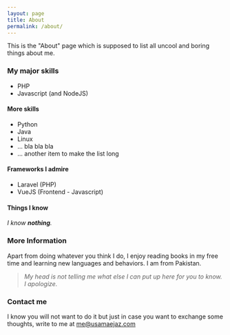 ```yaml
---
layout: page
title: About
permalink: /about/
---
```


This is the "About" page which is supposed to list all uncool and boring things about me. 

### My major skills
- PHP
- Javascript (and NodeJS)

#### More skills
- Python
- Java
- Linux
- ... bla bla bla
- ... another item to make the list long

#### Frameworks I admire
- Laravel (PHP)
- VueJS (Frontend - Javascript)

#### Things I know
*I know **nothing**.*

### More Information
Apart from doing whatever you think I do, I enjoy reading books in my free time and learning new languages and behaviors. 
I am from Pakistan. 

> *My head is not telling me what else I can put up here for you to know. I apologize.*

### Contact me
I know you will not want to do it but just in case you want to exchange some thoughts, write to me at [me@usamaejaz.com](me@usamaejaz.com)
